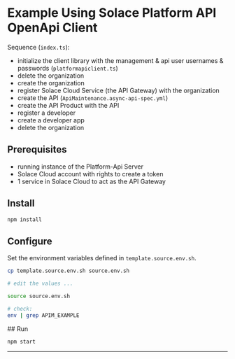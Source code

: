 # Example Using Solace Platform API OpenApi Client

Sequence (`index.ts`):

- initialize the client library with the management & api user usernames & passwords (`platformapiclient.ts`)
- delete the organization
- create the organization
- register Solace Cloud Service (the API Gateway) with the organization
- create the API (`ApiMaintenance.async-api-spec.yml`)
- create the API Product with the API
- register a developer
- create a developer app
- delete the organization

## Prerequisites

- running instance of the Platform-Api Server
- Solace Cloud account with rights to create a token
- 1 service in Solace Cloud to act as the API Gateway

## Install

```bash
npm install
```

## Configure

Set the environment variables defined in `template.source.env.sh`.

```bash
cp template.source.env.sh source.env.sh

# edit the values ...

source source.env.sh

# check:
env | grep APIM_EXAMPLE
```

## Run

```bash
npm start
```

---
